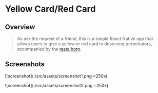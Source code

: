 # Yellow Card/Red Card

## Overview

> As per the request of a friend, this is a simple React Native app that allows users to give a yellow or red card to deserving perpetrators, accompanied by the [rasta horn](https://www.youtube.com/watch?v=BHMsUYiSR0k).


## Screenshots
![screenshot](./src/assets/screenshot1.png =250x)

![screenshot](./src/assets/screenshot2.png =250x)